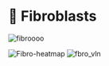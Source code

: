 # 🧬 Fibroblasts
![fibroooo](https://github.com/user-attachments/assets/d4f733d2-c78d-4d62-801c-7551b8a56872)

![Fibro-heatmap](https://github.com/user-attachments/assets/462bc4d2-ccd1-4e30-8551-337d32154ad6)
![fbro_vln](https://github.com/user-attachments/assets/464ce4c5-58ea-463f-8985-912e7776e3c0)
